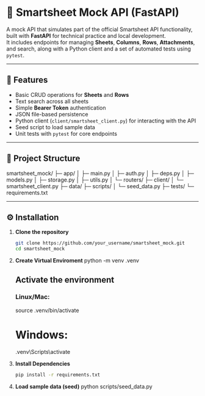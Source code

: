 # 📄 Smartsheet Mock API (FastAPI)

A mock API that simulates part of the official Smartsheet API functionality, built with **FastAPI** for technical practice and local development.  
It includes endpoints for managing **Sheets**, **Columns**, **Rows**, **Attachments**, and search, along with a Python client and a set of automated tests using `pytest`.

---

## 🚀 Features

- Basic CRUD operations for **Sheets** and **Rows**
- Text search across all sheets
- Simple **Bearer Token** authentication
- JSON file-based persistence
- Python client (`client/smartsheet_client.py`) for interacting with the API
- Seed script to load sample data
- Unit tests with `pytest` for core endpoints

---

## 📂 Project Structure

smartsheet_mock/
├─ app/
│ ├─ main.py
│ ├─ auth.py
│ ├─ deps.py
│ ├─ models.py
│ ├─ storage.py
│ ├─ utils.py
│ └─ routers/
├─ client/
│ └─ smartsheet_client.py
├─ data/
├─ scripts/
│ └─ seed_data.py
├─ tests/
└─ requirements.txt

---

## ⚙️ Installation

1. **Clone the repository**
   ```bash
   git clone https://github.com/your_username/smartsheet_mock.git
   cd smartsheet_mock
2. **Create Virtual Enviroment**
    python -m venv .venv
    ## Activate the environment
    ### Linux/Mac:
    source .venv/bin/activate
    # Windows:
    .venv\Scripts\activate

3. **Install Dependencies**
    ```bash
    pip install -r requirements.txt

4. **Load sample data (seed)**
    python scripts/seed_data.py